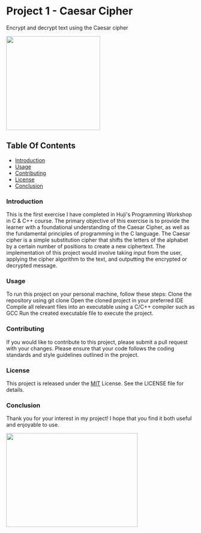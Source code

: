 # Project 1 - Caesar Cipher
Encrypt and decrypt text using the Caesar cipher 

<img src="https://gkaccess.com/wp-content/uploads/2020/01/Caesar_Cipher_GateKeeper_security_compliance_proximity_authentication_2fa_mfa-scaled.jpg" width= "250" height= "250">

## Table Of Contents
- [Introduction](#introduction)
- [Usage](#usage)
- [Contributing](#contributing)
- [License](#license)
- [Conclusion](#conclusion)

### Introduction
This is the first exercise I have completed in Huji's Programming Workshop in C & C++ course.
The primary objective of this exercise is to provide the learner with a foundational understanding of the Caesar Cipher, as well as the fundamental principles of programming in the C language.
The Caesar cipher is a simple substitution cipher that shifts the letters of the alphabet by a certain number of positions to create a new ciphertext. 
The implementation of this project would involve taking input from the user, applying the cipher algorithm to the text, and outputting the encrypted or decrypted message.

### Usage
To run this project on your personal machine, follow these steps:
Clone the repository using git clone <url>
Open the cloned project in your preferred IDE
Compile all relevant files into an executable using a C/C++ compiler such as GCC
Run the created executable file to execute the project.

### Contributing
If you would like to contribute to this project, please submit a pull request with your changes. 
Please ensure that your code follows the coding standards and style guidelines outlined in the project.

### License
This project is released under the [MIT](https://choosealicense.com/licenses/mit/) License. See the LICENSE file for details.

### Conclusion
Thank you for your interest in my project! I hope that you find it both useful and enjoyable to use.

<img src="https://upload.wikimedia.org/wikipedia/commons/thumb/2/2b/Caesar3.svg/1200px-Caesar3.svg.png" width= "350" height= "250">
